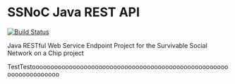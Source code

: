SSNoC Java REST API  
============
[![Build Status](https://api.shippable.com/projects/5393ea974ee96e3600f3b2ba/badge/master)](https://www.shippable.com/projects/5393ea974ee96e3600f3b2ba)

Java RESTful Web Service Endpoint Project for the Survivable Social Network on a Chip project



TestTestooooooooooooooooooooooooooooooooooooooooooooooooooooooooooooooooooo